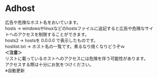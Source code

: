 # **Adhost**

広告や危険なホスト名をおいています。\
hosts → windowsやlinuxなどのhostsファイルに追記すると広告や危険なサイトへのアクセスを制限することができます。\
hosts2 → hostsを 0.0.0.0 で表示したものです。\
hostlist.txt → ホスト名の一覧です。煮るなり焼くなりどうぞｗ\
<strong>＜注意＞</strong>\
リストに載っているホストへのアクセスには危険を伴う可能性があります。\
アクセスする際は十分にお気をつけください。\
※自動更新
